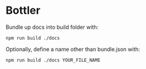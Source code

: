 # Bottler

Bundle up docs into build folder with:
```
npm run build ./docs
```

Optionally, define a name other than bundle.json with:
```
npm run build ./docs YOUR_FILE_NAME
```
